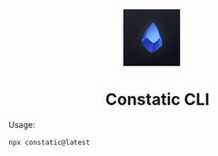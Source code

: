 <div align="center">
  <img src="./assets/icon.png" alt="Icon" width="100" height="100">
  <div style="margin-left: 20px;">

  # Constatic CLI
  
  </div>
</div>



Usage: 
```bash
npx constatic@latest
```